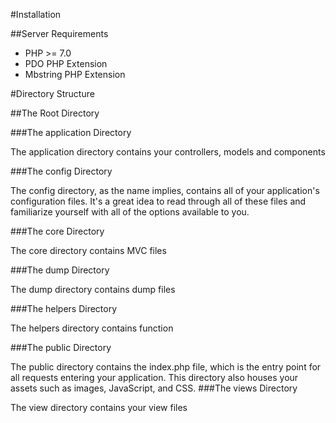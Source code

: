 #Installation

##Server Requirements
- PHP >= 7.0
- PDO PHP Extension
- Mbstring PHP Extension

#Directory Structure

##The Root Directory

###The application Directory

The application directory contains your controllers, models and components

###The config Directory

The config directory, as the name implies, contains all of your application's configuration files. It's a great idea to read through all of these files and familiarize yourself with all of the options available to you.

###The core Directory

The core directory contains MVC files 

###The dump Directory

The dump directory contains dump files

###The helpers Directory

The helpers directory contains function 

###The public Directory

The public directory contains the index.php file, which is the entry point for all requests entering your application. This directory also houses your assets such as images, JavaScript, and CSS.
###The views Directory

The view directory contains your view files